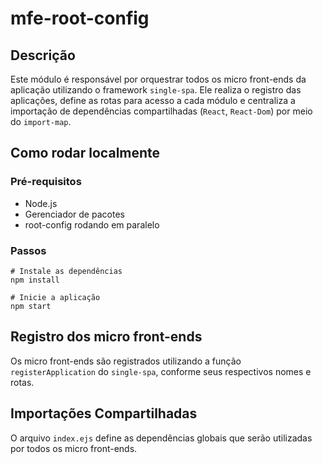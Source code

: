# mfe-root-config

## Descrição

Este módulo é responsável por orquestrar todos os micro front-ends da aplicação utilizando o framework `single-spa`. Ele realiza o registro das aplicações, define as rotas para acesso a cada módulo e centraliza a importação de dependências compartilhadas (`React`, `React-Dom`) por meio do `import-map`.

## Como rodar localmente

### Pré-requisitos

- Node.js
- Gerenciador de pacotes
- root-config rodando em paralelo

### Passos

```
# Instale as dependências
npm install

# Inicie a aplicação
npm start
```

## Registro dos micro front-ends

Os micro front-ends são registrados utilizando a função `registerApplication` do `single-spa`, conforme seus respectivos nomes e rotas.

## Importações Compartilhadas

O arquivo `index.ejs` define as dependências globais que serão utilizadas por todos os micro front-ends.
